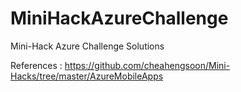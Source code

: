 # MiniHackAzureChallenge
Mini-Hack Azure Challenge Solutions

References : https://github.com/cheahengsoon/Mini-Hacks/tree/master/AzureMobileApps

